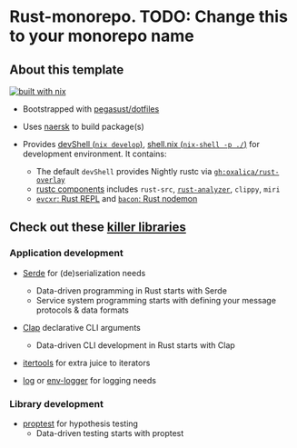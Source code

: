 # Rust-monorepo. TODO: Change this to your monorepo name

## About this template 

[![built with nix](https://builtwithnix.org/badge.svg)](https://builtwithnix.org)

- Bootstrapped with [pegasust/dotfiles](https://git.pegasust.com/pegasust/dotfiles)

- Uses [naersk](https://github.com/nix-community/naersk.git) to build package(s)

- Provides [devShell (`nix develop`)](https://nixos.org/manual/nix/stable/command-ref/new-cli/nix3-develop.html),
[shell.nix (`nix-shell -p ./`)](https://nixos.org/manual/nix/stable/command-ref/nix-shell.html)
for development environment. It contains:
  - The default `devShell` provides Nightly rustc via 
[`gh:oxalica/rust-overlay`](https://github.com/oxalica/rust-overlay.git)
  - [rustc components](https://rust-lang.github.io/rustup/concepts/components.html) includes
  `rust-src`, [`rust-analyzer`](https://github.com/rust-lang/rust-analyzer.git),
  `clippy`, `miri`
  - [`evcxr`: Rust REPL]() and [`bacon`: Rust nodemon]()

## Check out these [killer libraries](https://jondot.medium.com/12-killer-rust-libraries-you-should-know-c60bab07624f)
### Application development

- [Serde](https://github.com/serde-rs/serde) for (de)serialization needs
  - Data-driven programming in Rust starts with Serde
  - Service system programming starts with defining your message protocols & data formats

- [Clap](https://docs.rs/clap/latest/clap/) declarative CLI arguments
  - Data-driven CLI development in Rust starts with Clap

- [itertools](https://lib.rs/crates/itertools) for extra juice to iterators

- [log](https://lib.rs/crates/log) or [env-logger](https://docs.rs/env_logger/latest/env_logger)
for logging needs

### Library development

- [proptest](https://lib.rs/crates/proptest) for hypothesis testing
  - Data-driven testing starts with proptest


